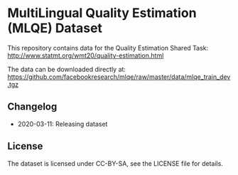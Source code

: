 # MultiLingual Quality Estimation (MLQE) Dataset

This repository contains data for the Quality Estimation Shared Task: http://www.statmt.org/wmt20/quality-estimation.html  

The data can be downloaded directly at:  
https://github.com/facebookresearch/mlqe/raw/master/data/mlqe_train_dev.tgz


## Changelog
- 2020-03-11: Releasing dataset


## License
The dataset is licensed under CC-BY-SA, see the LICENSE file for details.

